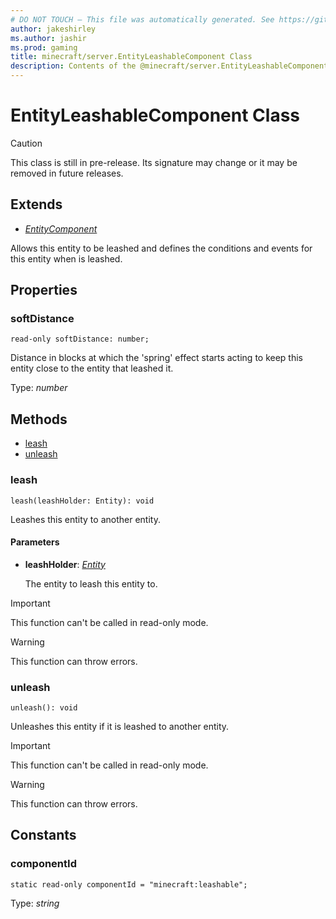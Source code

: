 ```yaml
---
# DO NOT TOUCH — This file was automatically generated. See https://github.com/mojang/minecraftapidocsgenerator to modify descriptions, examples, etc.
author: jakeshirley
ms.author: jashir
ms.prod: gaming
title: minecraft/server.EntityLeashableComponent Class
description: Contents of the @minecraft/server.EntityLeashableComponent class.
---
```

# EntityLeashableComponent Class

> [!CAUTION]
> This class is still in pre-release.  Its signature may change or it may be removed in future releases.

## Extends
- [*EntityComponent*](EntityComponent.md)

Allows this entity to be leashed and defines the conditions and events for this entity when is leashed.

## Properties

### **softDistance**
`read-only softDistance: number;`

Distance in blocks at which the 'spring' effect starts acting to keep this entity close to the entity that leashed it.

Type: *number*

## Methods
- [leash](#leash)
- [unleash](#unleash)

### **leash**
`
leash(leashHolder: Entity): void
`

Leashes this entity to another entity.

#### **Parameters**
- **leashHolder**: [*Entity*](Entity.md)
  
  The entity to leash this entity to.

> [!IMPORTANT]
> This function can't be called in read-only mode.

> [!WARNING]
> This function can throw errors.

### **unleash**
`
unleash(): void
`

Unleashes this entity if it is leashed to another entity.

> [!IMPORTANT]
> This function can't be called in read-only mode.

> [!WARNING]
> This function can throw errors.

## Constants

### **componentId**
`static read-only componentId = "minecraft:leashable";`

Type: *string*
